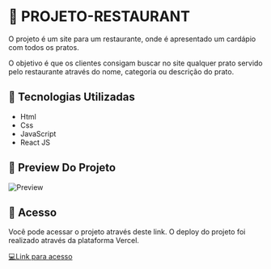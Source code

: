 # 🍴 PROJETO-RESTAURANT
O projeto é um site para um restaurante, onde é apresentado um cardápio com todos os pratos.  

O objetivo é que os clientes consigam buscar no site qualquer prato servido pelo restaurante através do nome, categoria ou descrição do prato.

 ## 🍴 Tecnologias Utilizadas
- Html
- Css
- JavaScript
- React JS

## 🍴 Preview Do Projeto

<img src="/assets/Preview.jpeg" alt="Preview"/>

## 🍴 Acesso
Você pode acessar o projeto através deste link. O deploy do projeto foi realizado através da plataforma Vercel.

<a href="https://projeto-mini-mundo.vercel.app" target="_blank"> 💻Link para acesso <a/>
